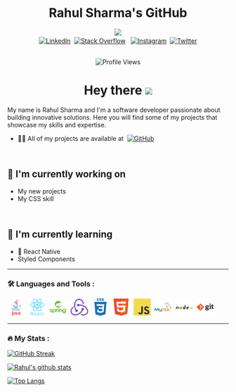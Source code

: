 <h1 align="center">Rahul Sharma's GitHub</h1>

<div id="header" align="center">
  <img src="https://media.giphy.com/media/M9gbBd9nbDrOTu1Mqx/giphy.gif" width="100"/>
</div>

<div id="badges" align="center">
  <a href="https://www.linkedin.com/in/rahulsh3105/"><img src="https://img.shields.io/badge/-LinkedIn-blue?style=flat-square&logo=linkedin&logoColor=white" alt="LinkedIn"></a>&nbsp;
  <a href="https://stackoverflow.com/users/youruserid/rahul-sharma"><img src="https://img.shields.io/badge/-Stack%20Overflow-orange?style=flat-square&logo=stackoverflow&logoColor=white" alt="Stack Overflow"></a> &nbsp;
  <a href="https://www.instagram.com/rahu.lllllll/"><img src="https://img.shields.io/badge/-Instagram-ff69b4?style=flat-square&logo=instagram&logoColor=white" alt="Instagram"></a>&nbsp;
  <a href="https://twitter.com/arnav1672/"><img src="https://img.shields.io/badge/-Twitter-blue?style=flat-square&logo=twitter&logoColor=white" alt="Twitter"></a>
</div>

<br>

<div align="center">

![Profile Views](https://komarev.com/ghpvc/?username=rahulsh3105&color=brightgreen)

</div>

<h1 align="center">
  Hey there
  <img src="https://media.giphy.com/media/hvRJCLFzcasrR4ia7z/giphy.gif" width="30px"/>
</h1>

My name is Rahul Sharma and I'm a software developer passionate about building innovative solutions. Here you will find some of my projects that showcase my skills and expertise.
<br>
- 👨‍💻 All of my projects are available at &nbsp;[![GitHub](https://img.shields.io/badge/-GitHub-black?style=flat-square&logo=github)](https://github.com/rahulsh3105)
<br>

## 🔭 I'm currently working on

- My new projects
- My CSS skill
<br>

## 🌱 I'm currently learning

- 📱 React Native
- Styled Components  

---

### :hammer_and_wrench: Languages and Tools :

<div>
  <img src="https://github.com/devicons/devicon/blob/master/icons/java/java-original-wordmark.svg" title="Java" alt="Java" width="40" height="40"/>&nbsp;
  <img src="https://github.com/devicons/devicon/blob/master/icons/react/react-original-wordmark.svg" title="React" alt="React" width="40" height="40"/>&nbsp;
  <img src="https://github.com/devicons/devicon/blob/master/icons/spring/spring-original-wordmark.svg" title="Spring" alt="Spring" width="40" height="40"/>&nbsp;
  <img src="https://github.com/devicons/devicon/blob/master/icons/redux/redux-original.svg" title="Redux" alt="Redux " width="40" height="40"/>&nbsp;
  <img src="https://github.com/devicons/devicon/blob/master/icons/css3/css3-plain-wordmark.svg"  title="CSS3" alt="CSS" width="40" height="40"/>&nbsp;
  <img src="https://github.com/devicons/devicon/blob/master/icons/html5/html5-original.svg" title="HTML5" alt="HTML" width="40" height="40"/>&nbsp;
  <img src="https://github.com/devicons/devicon/blob/master/icons/javascript/javascript-original.svg" title="JavaScript" alt="JavaScript" width="40" height="40"/>&nbsp;
  <img src="https://github.com/devicons/devicon/blob/master/icons/mysql/mysql-original-wordmark.svg" title="MySQL"  alt="MySQL" width="40" height="40"/>&nbsp;
  <img src="https://github.com/devicons/devicon/blob/master/icons/nodejs/nodejs-original-wordmark.svg" title="NodeJS" alt="NodeJS" width="40" height="40"/>&nbsp;
  <img src="https://github.com/devicons/devicon/blob/master/icons/git/git-original-wordmark.svg" title="Git" **alt="Git" width="40" height="40"/>
</div>

---

### :fire: My Stats :

[![GitHub Streak](https://github-readme-streak-stats.herokuapp.com?user=rahulsh3105&theme=dark&date_format=M%20j%5B%2C%20Y%5D)](https://git.io/streak-stats)

[![Rahul's github stats](https://github-readme-stats.vercel.app/api?username=rahulsh3105)](https://github.com/rahulsh3105)

[![Top Langs](https://github-readme-stats.vercel.app/api/top-langs/?username=rahulsh3105&layout=compact)](https://github.com/rahulsh3105)
